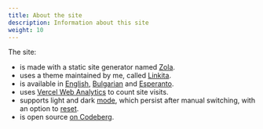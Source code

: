 ```yaml
---
title: About the site
description: Information about this site
weight: 10
---
```


The site:
- is made with a static site generator named [Zola](https://www.getzola.org/).
- uses a theme maintained by me, called [Linkita](https://codeberg.org/salif/linkita).
- is available in [English](https://salif.eu/), [Bulgarian](https://salif.eu/bg/) and [Esperanto](https://salif.eu/eo/).
- uses [Vercel Web Analytics](https://vercel.com/docs/analytics) to count site visits.
- supports light and dark [mode][1], which persist after manual switching, with an option to [reset][2].
- is open source [on Codeberg](https://codeberg.org/salif/personal-web-page).

[1]:javascript:(()=>{window.linkita.toggleDarkMode();})();
[2]:javascript:(()=>{window.linkita.resetDarkMode();})();
